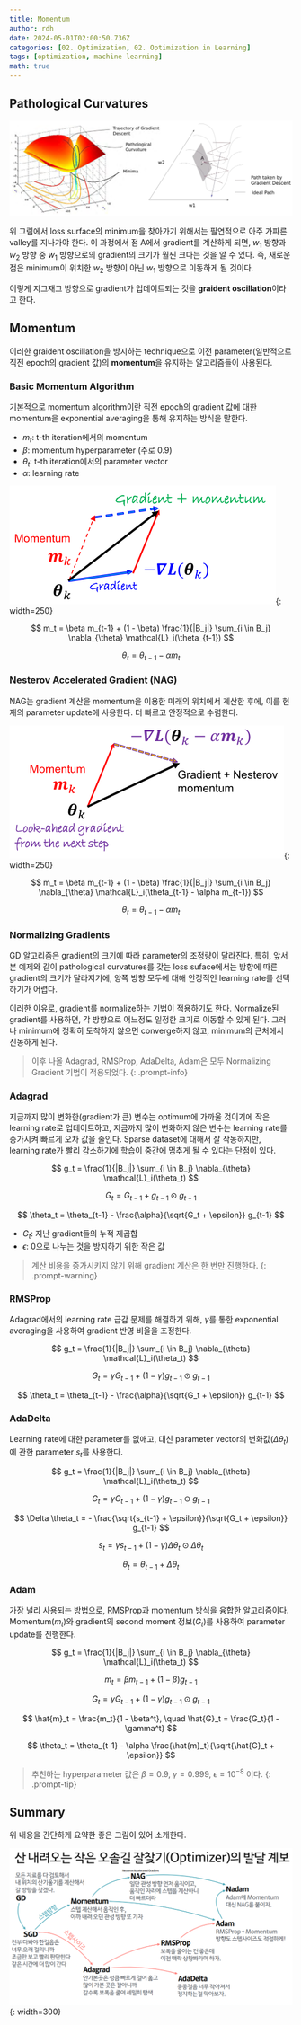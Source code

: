 ```yaml
---
title: Momentum
author: rdh
date: 2024-05-01T02:00:50.736Z
categories: [02. Optimization, 02. Optimization in Learning]
tags: [optimization, machine learning]
math: true
---
```


## Pathological Curvatures
![](/assets/img/momentum-01.png)

위 그림에서 loss surface의 minimum을 찾아가기 위해서는 필연적으로 아주 가파른 valley를 지나가야 한다. 이 과정에서 점 A에서 gradient를 계산하게 되면, $w_1$ 방향과 $w_2$ 방향 중 $w_1$ 방향으로의 gradient의 크기가 훨씬 크다는 것을 알 수 있다. 즉, 새로운 점은 minimum이 위치한 $w_2$ 방향이 아닌 $w_1$ 방향으로 이동하게 될 것이다.

이렇게 지그재그 방향으로 gradient가 업데이트되는 것을 **graident oscillation**이라고 한다.

## Momentum
이러한 graident oscillation을 방지하는 technique으로 이전 parameter(일반적으로 직전 epoch의 gradient 값)의 **momentum**을 유지하는 알고리즘들이 사용된다.

### Basic Momentum Algorithm
기본적으로 momentum algorithm이란 직전 epoch의 gradient 값에 대한 momentum을 exponential averaging을 통해 유지하는 방식을 말한다.

* $m_t$: t-th iteration에서의 momentum
* $\beta$: momentum hyperparameter (주로 0.9)
* $\theta_t$: t-th iteration에서의 parameter vector
* $\alpha$: learning rate

![](/assets/img/momentum-02.png){: width=250}

$$
m_t = \beta m_{t-1} + (1 - \beta) \frac{1}{|B_j|} \sum_{i \in B_j} \nabla_{\theta} \mathcal{L}_i(\theta_{t-1})
$$

$$
\theta_t = \theta_{t-1} - \alpha m_t
$$

### Nesterov Accelerated Gradient (NAG)
NAG는 gradient 계산을 momentum을 이용한 미래의 위치에서 계산한 후에, 이를 현재의 parameter update에 사용한다. 더 빠르고 안정적으로 수렴한다.

![](/assets/img/momentum-03.png){: width=250}

$$
m_t = \beta m_{t-1} + (1 - \beta) \frac{1}{|B_j|} \sum_{i \in B_j} \nabla_{\theta} \mathcal{L}_i(\theta_{t-1} - \alpha m_{t-1})
$$

$$
\theta_t = \theta_{t-1} - \alpha m_t
$$

### Normalizing Gradients
GD 알고리즘은 gradient의 크기에 따라 parameter의 조정량이 달라진다. 특히, 앞서 본 예제와 같이 pathological curvatures를 갖는 loss suface에서는 방향에 따른 gradient의 크기가 달라지기에, 양쪽 방향 모두에 대해 안정적인 learning rate를 선택하기가 어렵다.

이러한 이유로, gradient를 normalize하는 기법이 적용하기도 한다.
Normalize된 gradient를 사용하면, 각 방향으로 어느정도 일정한 크기로 이동할 수 있게 된다. 그러나 minimum에 정확히 도착하지 않으면 converge하지 않고, minimum의 근처에서 진동하게 된다.

> 이후 나올 Adagrad, RMSProp, AdaDelta, Adam은 모두 Normalizing Gradient 기법이 적용되었다.
{: .prompt-info}

### Adagrad
지금까지 많이 변화한(gradient가 큰) 변수는 optimum에 가까울 것이기에 작은 learning rate로 업데이트하고, 지금까지 많이 변화하지 않은 변수는 learning rate를 증가시켜 빠르게 오차 값을 줄인다.
Sparse dataset에 대해서 잘 작동하지만, learning rate가 빨리 감소하기에 학습이 중간에 멈추게 될 수 있다는 단점이 있다.

$$
g_t = \frac{1}{|B_j|} \sum_{i \in B_j} \nabla_{\theta} \mathcal{L}_i(\theta_t)
$$

$$
G_t = G_{t-1} + g_{t-1} \odot g_{t-1}
$$

$$
\theta_t = \theta_{t-1} - \frac{\alpha}{\sqrt{G_t + \epsilon}} g_{t-1}
$$

* $G_t$: 지난 gradient들의 누적 제곱합
* $\epsilon$: 0으로 나누는 것을 방지하기 위한 작은 값

> 계산 비용을 증가시키지 않기 위해 gradient 계산은 한 번만 진행한다.
{: .prompt-warning}

### RMSProp
Adagrad에서의 learning rate 급감 문제를 해결하기 위해, $\gamma$를 통한 exponential averaging을 사용하여 gradient 반영 비율을 조정한다.

$$
g_t = \frac{1}{|B_j|} \sum_{i \in B_j} \nabla_{\theta} \mathcal{L}_i(\theta_t)
$$

$$
G_t = \gamma G_{t-1} + (1-\gamma) g_{t-1} \odot g_{t-1}
$$

$$
\theta_t = \theta_{t-1} - \frac{\alpha}{\sqrt{G_t + \epsilon}} g_{t-1}
$$

### AdaDelta
Learning rate에 대한 parameter를 없애고, 대신 parameter vector의 변화값($\Delta \theta_t$)에 관한 parameter $s_t$를 사용한다.

$$
g_t = \frac{1}{|B_j|} \sum_{i \in B_j} \nabla_{\theta} \mathcal{L}_i(\theta_t)
$$

$$
G_t = \gamma G_{t-1} + (1-\gamma) g_{t-1} \odot g_{t-1}
$$

$$
\Delta \theta_t = - \frac{\sqrt{s_{t-1} + \epsilon}}{\sqrt{G_t + \epsilon}} g_{t-1}
$$

$$
s_t = \gamma s_{t-1} + (1-\gamma) \Delta \theta_t \odot \Delta \theta_t
$$

$$
\theta_t = \theta_{t-1} + \Delta \theta_t
$$

### Adam
가장 널리 사용되는 방법으로, RMSProp과 momentum 방식을 융합한 알고리즘이다.
Momentum($m_t$)와 gradient의 second moment 정보($G_t$)를 사용하여 parameter update를 진행한다.

$$
g_t = \frac{1}{|B_j|} \sum_{i \in B_j} \nabla_{\theta} \mathcal{L}_i(\theta_t)
$$

$$
m_t = \beta m_{t-1} + (1-\beta) g_{t-1}
$$

$$
G_t = \gamma G_{t-1} + (1-\gamma) g_{t-1} \odot g_{t-1}
$$

$$
\hat{m}_t = \frac{m_t}{1 - \beta^t}, \quad \hat{G}_t = \frac{G_t}{1 - \gamma^t}
$$

$$
\theta_t = \theta_{t-1} - \alpha \frac{\hat{m}_t}{\sqrt{\hat{G}_t + \epsilon}}
$$

> 추천하는 hyperparameter 값은 $\beta=0.9$, $\gamma=0.999$, $\epsilon=10^{-8}$ 이다.
{: .prompt-tip}

## Summary

위 내용을 간단하게 요약한 좋은 그림이 있어 소개한다.

![](/assets/img/momentum-04.png){: width=300}



